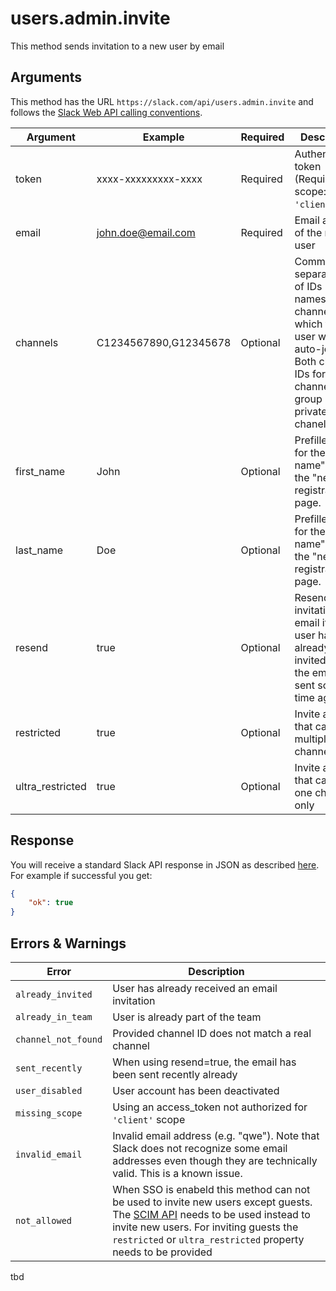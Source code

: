 # users.admin.invite
This method sends invitation to a new user by email

## Arguments
This method has the URL `https://slack.com/api/users.admin.invite` and follows the [Slack Web API calling conventions](https://api.slack.com/web#basics).

Argument|Example|Required|Description
--------|-------|--------|-----------
token|xxxx-xxxxxxxxx-xxxx|Required|Authentication token (Requires scope: `'client'`)
email|john.doe@email.com|Required|Email address of the new user
channels|C1234567890,G12345678|Optional|Comma-separated list of IDs (not names!) for channels, which the new user will auto-join. Both channel IDs for public channels and group IDs for private chanels work. 
first_name|John|Optional|Prefilled input for the "First name" field on the "new user registration" page.
last_name|Doe|Optional|Prefilled input for the "Last name" field on the "new user registration" page.
resend|true|Optional|Resend the invitation email if the user has already been invited and the email was sent some time ago.
restricted|true|Optional|Invite a guest that can use multiple channels
ultra_restricted|true|Optional|Invite a guest that can use one channel only

## Response
You will receive a standard Slack API response in JSON as described [here](https://api.slack.com/web#basics). For example if successful you get:

```json
{
	"ok": true
}
```

## Errors & Warnings
Error|Description
--------|-------
`already_invited`|User has already received an email invitation
`already_in_team`|User is already part of the team
`channel_not_found`|Provided channel ID does not match a real channel
`sent_recently`|When using resend=true, the email has been sent recently already
`user_disabled`|User account has been deactivated
`missing_scope`|Using an access_token not authorized for `'client'` scope
`invalid_email`|Invalid email address (e.g. "qwe"). Note that Slack does not recognize some email addresses even though they are technically valid. This is a known issue.
`not_allowed`|When SSO is enabeld this method can not be used to invite new users except guests. The [SCIM API](https://api.slack.com/scim) needs to be used instead to invite new users. For inviting guests the `restricted` or `ultra_restricted` property needs to be provided
tbd
